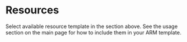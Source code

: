 # Resources

Select available resource template in the section above. See the usage section on the main page for how to include them in your ARM template.